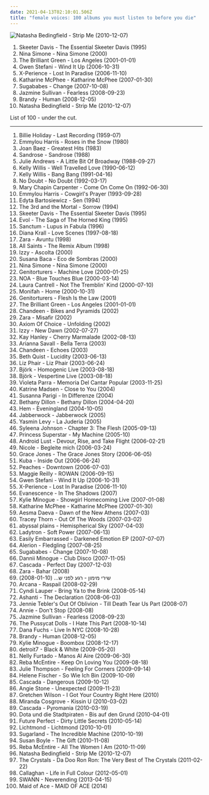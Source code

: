 ```yaml
---
date: 2021-04-13T02:10:01.506Z
title: "female voices: 100 albums you must listen to before you die"
---
```

![Natasha Bedingfield - Strip Me (2010-12-07)](https://img.discogs.com/vcMTA-tZUSQQWzVbAY4djKbccmM=/fit-in/600x599/filters:strip_icc():format(jpeg):mode_rgb():quality(90)/discogs-images/R-4955170-1380575388-8092.jpeg.jpg "Natasha Bedingfield - Strip Me (2010-12-07)")
<ol class="albums">
<li data-cover="http://coverartarchive.org/release/052f365f-beb2-4794-90e0-f272c266e973/18446288488-500.jpg" data-tags="country, skeeter davis" role="button">Skeeter Davis - The Essential Skeeter Davis (1995)</li>
<li data-cover="https://via.placeholder.com/450" data-tags="jazz" role="button">Nina Simone - Nina Simone (2000)</li>
<li data-cover="https://img.discogs.com/IABi9vpnFSXyzPTfvnE-rDYVdxA=/fit-in/500x496/filters:strip_icc():format(jpeg):mode_rgb():quality(90)/discogs-images/R-3067838-1314197681.jpeg.jpg" data-tags="japanese, female vocalists, female voices, the brilliant green" role="button">The Brilliant Green - Los Angeles (2001-01-01)</li>
<li data-cover="https://img.discogs.com/FRchm-ua0ulSBfFiF9xPb-ssIHY=/fit-in/600x603/filters:strip_icc():format(jpeg):mode_rgb():quality(90)/discogs-images/R-866191-1491226575-8701.jpeg.jpg" data-tags="pop, female vocal, gwen stefani" role="button">Gwen Stefani - Wind It Up (2006-10-31)</li>
<li data-cover="http://coverartarchive.org/release/9ad5a85b-f3c9-4cef-92fa-04318c1a2e7c/20096631190-500.jpg" data-tags="electronic, pop, female vocalists, synthpop, female voices, frauen und technik, soprano, x-perience, seligalex" role="button">X-Perience - Lost In Paradise (2006-11-10)</li>
<li data-cover="https://img.discogs.com/mHCZ-tldeceJvMGxFU-dJXPobwQ=/fit-in/500x500/filters:strip_icc():format(jpeg):mode_rgb():quality(90)/discogs-images/R-921512-1173044217.jpeg.jpg" data-tags="pop" role="button">Katharine McPhee - Katharine McPhee (2007-01-30)</li>
<li data-cover="http://coverartarchive.org/release/3bc43105-9f72-4fe8-8eb8-ff089c0fc8af/21663830337-500.jpg" data-tags="pop" role="button">Sugababes - Change (2007-10-08)</li>
<li data-cover="http://coverartarchive.org/release/3192c4f0-6099-4aa2-8008-09da81da0467/22600473176-500.jpg" data-tags="rnb, soul, female vocalists" role="button">Jazmine Sullivan - Fearless (2008-09-23)</li>
<li data-cover="http://coverartarchive.org/release/7aaca13f-8efc-4f76-955e-00fd84682e55/27713723385-500.jpg" data-tags="brandy, human" role="button">Brandy - Human (2008-12-05)</li>
<li data-cover="https://img.discogs.com/vcMTA-tZUSQQWzVbAY4djKbccmM=/fit-in/600x599/filters:strip_icc():format(jpeg):mode_rgb():quality(90)/discogs-images/R-4955170-1380575388-8092.jpeg.jpg" data-tags="pop, female vocalists" role="button">Natasha Bedingfield - Strip Me (2010-12-07)</li>
</ol>
List of 100 - under the cut.
<!-- more -->

_________________

<ol class="albums">
<li data-cover="http://coverartarchive.org/release/21d8b3e6-488a-4aa4-95f1-8daa5859374f/22936286978-500.jpg" data-tags="jazz, billie holiday" role="button">
Billie Holiday - Last Recording (1959-07)
</li>
<li data-cover="http://coverartarchive.org/release/88004f16-f3dc-4b1c-8743-f3e333dfa64e/4398575297-500.jpg" data-tags="country" role="button">
Emmylou Harris - Roses in the Snow (1980)
</li>
<li data-cover="http://coverartarchive.org/release/7abbca6d-7817-484d-b332-a604961982da/7369829701-500.jpg" data-tags="folk" role="button">
Joan Baez - Greatest Hits (1983)
</li>
<li data-cover="http://coverartarchive.org/release/12515378-4212-4538-8378-08918d5f6eea/14815706407-500.jpg" data-tags="french, progressive rock, french rock, symphonic prog" role="button">
Sandrose - Sandrose (1988)
</li>
<li data-cover="https://via.placeholder.com/450" data-tags="broadway" role="button">
Julie Andrews - A Little Bit Of Broadway (1988-09-27)
</li>
<li data-cover="https://via.placeholder.com/450" data-tags="country and western" role="button">
Kelly Willis - Well Travelled Love (1990-06-12)
</li>
<li data-cover="http://coverartarchive.org/release/5c3bc9b6-d0b1-4772-bbff-59bb67177a8d/16618220950-500.jpg" data-tags="country and western" role="button">
Kelly Willis - Bang Bang (1991-04-16)
</li>
<li data-cover="http://coverartarchive.org/release/25eb2735-82dc-4503-bd33-82fbe8c4722f/3167361145-500.jpg" data-tags="ska, ska punk" role="button">
No Doubt - No Doubt (1992-03-17)
</li>
<li data-cover="http://coverartarchive.org/release/bc3092e3-d095-4fcb-85a9-89cbef7c3c74/15352415252-500.jpg" data-tags="country" role="button">
Mary Chapin Carpenter - Come On Come On (1992-06-30)
</li>
<li data-cover="https://img.discogs.com/fyoDS43t0DpEHgGYOWdvXjj5NTU=/fit-in/551x551/filters:strip_icc():format(jpeg):mode_rgb():quality(90)/discogs-images/R-3781371-1344171603-5524.jpeg.jpg" data-tags="folk" role="button">
Emmylou Harris - Cowgirl's Prayer (1993-09-28)
</li>
<li data-cover="https://img.discogs.com/WlmK366nWzaikCSrtbbNmYzpHBw=/fit-in/600x600/filters:strip_icc():format(jpeg):mode_rgb():quality(90)/discogs-images/R-989220-1509823212-1559.jpeg.jpg" data-tags="rock, pop" role="button">
Edyta Bartosiewicz - Sen (1994)
</li>
<li data-cover="http://coverartarchive.org/release/08b7aa27-b6ec-4aab-abbe-f856e8b5f2d9/1464280911-500.jpg" data-tags="doom metal" role="button">
The 3rd and the Mortal - Sorrow (1994)
</li>
<li data-cover="http://coverartarchive.org/release/052f365f-beb2-4794-90e0-f272c266e973/18446288488-500.jpg" data-tags="country, skeeter davis" role="button">
Skeeter Davis - The Essential Skeeter Davis (1995)
</li>
<li data-cover="https://img.discogs.com/kH3Pt046FQchxbF99t6LfhsyCAg=/fit-in/366x549/filters:strip_icc():format(jpeg):mode_rgb():quality(90)/discogs-images/R-3435704-1330331355.jpeg.jpg" data-tags="black metal, atmospheric black metal, medieval black metal" role="button">
Evol - The Saga of The Horned King (1995)
</li>
<li data-cover="http://coverartarchive.org/release/cf656ef5-85a4-4be4-a838-8970dbb50d6d/1828823902-500.jpg" data-tags="industrial, dark ambient" role="button">
Sanctum - Lupus in Fabula (1996)
</li>
<li data-cover="http://coverartarchive.org/release/5aa60649-aa8a-4246-8952-b20fec5b64e2/4640182783-500.jpg" data-tags="jazz" role="button">
Diana Krall - Love Scenes (1997-08-18)
</li>
<li data-cover="http://coverartarchive.org/release/9e3527f4-929d-475d-973e-d1b09bec487b/11305786279-500.jpg" data-tags="folk, turkish, female voices, turkey" role="button">
Zara - Avuntu (1998)
</li>
<li data-cover="http://coverartarchive.org/release/03546bfc-3a7f-47a7-86ec-e4d44d5d64c2/5263609419-500.jpg" data-tags="pop, soul, female voices, girlgroup, the remix album" role="button">
All Saints - The Remix Album (1998)
</li>
<li data-cover="https://via.placeholder.com/450" data-tags="female vocalists, classical" role="button">
Izzy - Ascolta (2000)
</li>
<li data-cover="http://coverartarchive.org/release/09d118ba-07e8-4ee2-8c05-c12709550a43/28520809229-500.jpg" data-tags="latin" role="button">
Susana Baca - Eco de Sombras (2000)
</li>
<li data-cover="https://via.placeholder.com/450" data-tags="jazz" role="button">
Nina Simone - Nina Simone (2000)
</li>
<li data-cover="http://coverartarchive.org/release/1ce97749-e22c-4b08-a1ba-148008ac462e/13960344192-500.jpg" data-tags="industrial" role="button">
Genitorturers - Machine Love (2000-01-25)
</li>
<li data-cover="https://via.placeholder.com/450" data-tags="israeli" role="button">
NOA - Blue Touches Blue (2000-03-14)
</li>
<li data-cover="http://coverartarchive.org/release/bdabd70c-49df-4d67-9eae-3c4cb898f9e6/6193239149-500.jpg" data-tags="country" role="button">
Laura Cantrell - Not The Tremblin' Kind (2000-07-10)
</li>
<li data-cover="https://img.discogs.com/cyg75_XkEvcam8RQmTYQXkmIzzc=/fit-in/600x588/filters:strip_icc():format(jpeg):mode_rgb():quality(90)/discogs-images/R-1877862-1442996467-2490.jpeg.jpg" data-tags="soul" role="button">
Monifah - Home (2000-10-31)
</li>
<li data-cover="http://coverartarchive.org/release/bfa96adb-9497-4161-b1ad-a1dcb992d2eb/7532869572-500.jpg" data-tags="female vocalists" role="button">
Genitorturers - Flesh Is the Law (2001)
</li>
<li data-cover="https://img.discogs.com/IABi9vpnFSXyzPTfvnE-rDYVdxA=/fit-in/500x496/filters:strip_icc():format(jpeg):mode_rgb():quality(90)/discogs-images/R-3067838-1314197681.jpeg.jpg" data-tags="japanese, female vocalists, female voices, the brilliant green" role="button">
The Brilliant Green - Los Angeles (2001-01-01)
</li>
<li data-cover="http://coverartarchive.org/release/017e63de-d9d9-4945-b96f-c417df4c6b05/1784911510-500.jpg" data-tags="chill" role="button">
Chandeen - Bikes and Pyramids (2002)
</li>
<li data-cover="http://coverartarchive.org/release/37fecc17-47fd-40a3-be77-ed1eec07ebb7/16279740515-500.jpg" data-tags="female voices, turkey, halk" role="button">
Zara - Misafir (2002)
</li>
<li data-cover="http://coverartarchive.org/release/af2c04f4-876a-4f65-ab44-01495eb2b154/3136908745-500.jpg" data-tags="persian" role="button">
Axiom Of Choice - Unfolding (2002)
</li>
<li data-cover="https://via.placeholder.com/450" data-tags="female vocalists" role="button">
Izzy - New Dawn (2002-07-27)
</li>
<li data-cover="https://via.placeholder.com/450" data-tags="indie, alternative rock, female vocalists, american, female voices, chicks that rock" role="button">
Kay Hanley - Cherry Marmalade (2002-08-13)
</li>
<li data-cover="https://img.discogs.com/EHa9yJNAYN0M7xrpvuqI8o_N-VI=/fit-in/600x539/filters:strip_icc():format(jpeg):mode_rgb():quality(90)/discogs-images/R-7994054-1570555281-9483.jpeg.jpg" data-tags="baroque, female voices, alia vox" role="button">
Arianna Savall - Bella Terra (2003)
</li>
<li data-cover="http://coverartarchive.org/release/c80f32b8-7bc5-47a0-8d8f-c6782ee843e7/1784905168-500.jpg" data-tags="darkwave, melancholy, ethereal, female voices" role="button">
Chandeen - Echoes (2003)
</li>
<li data-cover="http://coverartarchive.org/release/344c8b8f-b04f-4927-a27a-708f601d2638/2108632718-500.jpg" data-tags="acoustic, female vocalist, female voices, native america, beth quist" role="button">
Beth Quist - Lucidity (2003-06-13)
</li>
<li data-cover="https://img.discogs.com/LWJ-AKum2NOXPYjc0WBwPF-S9GM=/fit-in/300x300/filters:strip_icc():format(jpeg):mode_rgb():quality(90)/discogs-images/R-1966844-1330288157.jpeg.jpg" data-tags="rock" role="button">
Liz Phair - Liz Phair (2003-06-24)
</li>
<li data-cover="https://img.discogs.com/aiGtfbrmX10NazhTRVrB3Y0fvOo=/fit-in/600x600/filters:strip_icc():format(jpeg):mode_rgb():quality(90)/discogs-images/R-813694-1161458280.jpeg.jpg" data-tags="electronic, alternative, female vocalists, bjork" role="button">
Björk - Homogenic Live (2003-08-18)
</li>
<li data-cover="https://img.discogs.com/yH8PMHWhHsataxjsjL7zSzz6z4Y=/fit-in/600x600/filters:strip_icc():format(jpeg):mode_rgb():quality(90)/discogs-images/R-7716675-1460551191-7924.jpeg.jpg" data-tags="female vocalists" role="button">
Björk - Vespertine Live (2003-08-18)
</li>
<li data-cover="https://img.discogs.com/fsY5xVOSVAF52qHSMeuxylf64kg=/fit-in/600x929/filters:strip_icc():format(jpeg):mode_rgb():quality(90)/discogs-images/R-14621079-1578853444-1028.jpeg.jpg" data-tags="female, female vocalists, female vocalist, female vocal, female singer, female voices, violeta parra, latino americain, vozes femininas, female favorites, eu amo violeta parra, i love violeta parra, yo amo violeta parra" role="button">
Violeta Parra - Memoria Del Cantar Popular (2003-11-25)
</li>
<li data-cover="https://via.placeholder.com/450" data-tags="female vocalists, female voices, k madsen" role="button">
Katrine Madsen - Close to You (2004)
</li>
<li data-cover="https://via.placeholder.com/450" data-tags="female voices" role="button">
Susanna Parigi - In Differenze (2004)
</li>
<li data-cover="https://img.discogs.com/e912qrOd4otrTGXFzAlyA8eDNc8=/fit-in/499x500/filters:strip_icc():format(jpeg):mode_rgb():quality(90)/discogs-images/R-2926815-1307657118.jpeg.jpg" data-tags="worship" role="button">
Bethany Dillon - Bethany Dillon (2004-04-20)
</li>
<li data-cover="http://coverartarchive.org/release/b2355813-710a-49cb-8f00-cb157758a019/15697759311-500.jpg" data-tags="folk, americana" role="button">
Hem - Eveningland (2004-10-05)
</li>
<li data-cover="https://img.discogs.com/fRgGs93h-xxA4sRd6lExOUgjX90=/fit-in/499x487/filters:strip_icc():format(jpeg):mode_rgb():quality(90)/discogs-images/R-1503020-1224528799.jpeg.jpg" data-tags="french, female vocalists, electro, power, wave, francais, france, female voices, paname, electrorock, paris, female voice, 2listen, cold-wave, indus, betizfest" role="button">
Jabberwock - Jabberwock (2005)
</li>
<li data-cover="https://via.placeholder.com/450" data-tags="sephardic, yasmin levy" role="button">
Yasmin Levy - La Juderia (2005)
</li>
<li data-cover="http://coverartarchive.org/release/ce263e4d-36f8-4fe8-862a-30019fb573fd/13666614064-500.jpg" data-tags="rnb" role="button">
Syleena Johnson - Chapter 3: The Flesh (2005-09-13)
</li>
<li data-cover="https://img.discogs.com/Yg1fAgvT0Eplet5ZxocxyO2rDYc=/fit-in/599x591/filters:strip_icc():format(jpeg):mode_rgb():quality(90)/discogs-images/R-504820-1190556169.jpeg.jpg" data-tags="electro" role="button">
Princess Superstar - My Machine (2005-10)
</li>
<li data-cover="https://img.discogs.com/giNZH8F_a4Lq_kp-oI4fXVZdqhQ=/fit-in/600x517/filters:strip_icc():format(jpeg):mode_rgb():quality(90)/discogs-images/R-659495-1171225004.jpeg.jpg" data-tags="industrial" role="button">
Android Lust - Devour, Rise, and Take Flight (2006-02-21)
</li>
<li data-cover="http://coverartarchive.org/release/652e2995-519a-44e7-8b41-b494957e150a/8913573155-500.jpg" data-tags="pop, schlager, germany, female voices, deutsche schlager, nicole" role="button">
Nicole - Begleite mich (2006-03-24)
</li>
<li data-cover="https://via.placeholder.com/450" data-tags="grace jones" role="button">
Grace Jones - The Grace Jones Story (2006-06-05)
</li>
<li data-cover="http://coverartarchive.org/release/552aedd6-05e7-46a4-bdac-ebf06be94d06/2698016881-500.jpg" data-tags="chillout, downtempo, ambient, psychill" role="button">
Kuba - Inside Out (2006-06-24)
</li>
<li data-cover="http://coverartarchive.org/release/2cb5e8fd-13d7-40db-8998-e1a4d206d5c4/14670899495-500.jpg" data-tags="pop, female voices" role="button">
Peaches - Downtown (2006-07-03)
</li>
<li data-cover="https://img.discogs.com/LxmF_0uWMm3lFbQBhWGfGBxmihM=/fit-in/600x267/filters:strip_icc():format(jpeg):mode_rgb():quality(90)/discogs-images/R-912700-1459878063-6980.jpeg.jpg" data-tags="folk, celtic" role="button">
Maggie Reilly - ROWAN (2006-09-15)
</li>
<li data-cover="https://img.discogs.com/FRchm-ua0ulSBfFiF9xPb-ssIHY=/fit-in/600x603/filters:strip_icc():format(jpeg):mode_rgb():quality(90)/discogs-images/R-866191-1491226575-8701.jpeg.jpg" data-tags="pop, female vocal, gwen stefani" role="button">
Gwen Stefani - Wind It Up (2006-10-31)
</li>
<li data-cover="http://coverartarchive.org/release/9ad5a85b-f3c9-4cef-92fa-04318c1a2e7c/20096631190-500.jpg" data-tags="electronic, pop, female vocalists, synthpop, female voices, frauen und technik, soprano, x-perience, seligalex" role="button">
X-Perience - Lost In Paradise (2006-11-10)
</li>
<li data-cover="http://coverartarchive.org/release/928062a1-5cd9-4c6a-b320-3935dc67d684/23270456321-500.jpg" data-tags="symphonic metal" role="button">
Evanescence - In The Shadows (2007)
</li>
<li data-cover="https://via.placeholder.com/450" data-tags="live" role="button">
Kylie Minogue - Showgirl Homecoming Live (2007-01-08)
</li>
<li data-cover="https://img.discogs.com/mHCZ-tldeceJvMGxFU-dJXPobwQ=/fit-in/500x500/filters:strip_icc():format(jpeg):mode_rgb():quality(90)/discogs-images/R-921512-1173044217.jpeg.jpg" data-tags="pop" role="button">
Katharine McPhee - Katharine McPhee (2007-01-30)
</li>
<li data-cover="http://coverartarchive.org/release/2e1f7c67-6e9a-480a-85e1-f4e83179048c/928314014-500.jpg" data-tags="symphonic metal" role="button">
Aesma Daeva - Dawn of the New Athens (2007-03)
</li>
<li data-cover="https://img.discogs.com/f7__Lk0Pzcc6oc5LPnxSwsCu9nE=/fit-in/600x596/filters:strip_icc():format(jpeg):mode_rgb():quality(90)/discogs-images/R-912093-1248848106.jpeg.jpg" data-tags="electropop, female vocalist, electronic" role="button">
Tracey Thorn - Out Of The Woods (2007-03-02)
</li>
<li data-cover="https://via.placeholder.com/450" data-tags="chillout, electronica, chill, ambient, idm, psychill, female vocals, drum'n'bass, spacy, female voices, chillin, bassline, new world, free albums, new electronica, easy living, electro datapunk, magix44studio, chaotisch holistisch, ai-music, sphaerische sounds" role="button">
abyssal plains - Hemispherical Sky (2007-04-03)
</li>
<li data-cover="https://via.placeholder.com/450" data-tags="selection rock" role="button">
Ladytron - Soft Power (2007-06-13)
</li>
<li data-cover="https://img.discogs.com/FRrP4ikCzLGRABreXzxnSH62F-o=/fit-in/500x500/filters:strip_icc():format(jpeg):mode_rgb():quality(90)/discogs-images/R-1011884-1183969593.jpeg.jpg" data-tags="sphaerische sounds" role="button">
Easily Embarrassed - Darkened Emotion EP (2007-07-07)
</li>
<li data-cover="http://coverartarchive.org/release/f66d636c-b8f1-44b3-b1cf-e6bdd5387597/2598372516-500.jpg" data-tags="progressive metal, female fronted metal" role="button">
Alerion - Fledgling (2007-08-25)
</li>
<li data-cover="http://coverartarchive.org/release/3bc43105-9f72-4fe8-8eb8-ff089c0fc8af/21663830337-500.jpg" data-tags="pop" role="button">
Sugababes - Change (2007-10-08)
</li>
<li data-cover="http://coverartarchive.org/release/39453157-9cbf-42eb-bede-78f92810e88c/17193647005-500.jpg" data-tags="dance, pop, club" role="button">
Dannii Minogue - Club Disco (2007-11-05)
</li>
<li data-cover="http://coverartarchive.org/release/01384d33-152d-4d93-92db-c3d28bebc553/8366882984-500.jpg" data-tags="dance" role="button">
Cascada - Perfect Day (2007-12-03)
</li>
<li data-cover="http://coverartarchive.org/release/69e77141-3aac-47f5-826f-ba3ea72a4022/12719037075-500.jpg" data-tags="female voices, turkey" role="button">
Zara - Bahar (2008)
</li>
<li data-cover="https://via.placeholder.com/450" data-tags="israel, shiri maimon" role="button">
שירי מימון - רגע לפני ש... (2008-01-10)
</li>
<li data-cover="http://coverartarchive.org/release/bd609443-4c31-48fd-b1fe-8285eb8530d5/4860307885-500.jpg" data-tags="darkwave, neoclassical" role="button">
Arcana - Raspail (2008-02-29)
</li>
<li data-cover="http://coverartarchive.org/release/9a948702-8699-4604-86d8-5334f4f94c75/15067177460-500.jpg" data-tags="dance, pop" role="button">
Cyndi Lauper - Bring Ya to the Brink (2008-05-14)
</li>
<li data-cover="http://coverartarchive.org/release/722364bd-1c06-468d-97f9-c3edfdfe548f/7448961329-500.jpg" data-tags="ashanti, rnb" role="button">
Ashanti - The Declaration (2008-06-03)
</li>
<li data-cover="https://img.discogs.com/9kFLQiaFPfNDt7bWrcS8yoIhpfQ=/fit-in/488x500/filters:strip_icc():format(jpeg):mode_rgb():quality(90)/discogs-images/R-2418691-1525077664-2833.jpeg.jpg" data-tags="gothic metal, female voices" role="button">
Jennie Tebler's Out Of Oblivion - Till Death Tear Us Part (2008-07)
</li>
<li data-cover="https://img.discogs.com/rQ_mlsrUfs2sjJCo7bZDXUDcjeA=/fit-in/200x200/filters:strip_icc():format(jpeg):mode_rgb():quality(90)/discogs-images/R-1773198-1264529090.jpeg.jpg" data-tags="electropop, pop" role="button">
Annie - Don't Stop (2008-08)
</li>
<li data-cover="http://coverartarchive.org/release/3192c4f0-6099-4aa2-8008-09da81da0467/22600473176-500.jpg" data-tags="rnb, soul, female vocalists" role="button">
Jazmine Sullivan - Fearless (2008-09-23)
</li>
<li data-cover="http://coverartarchive.org/release/8b8c26f4-0711-4f82-b2be-ba48ad11dc2a/17295951421-500.jpg" data-tags="electronic, pop, female voices, kot" role="button">
The Pussycat Dolls - I Hate This Part (2008-10-14)
</li>
<li data-cover="http://coverartarchive.org/release/8f775ba6-6d93-4ca7-ace7-d4c693202170/18019652910-500.jpg" data-tags="soundtrack, indie, rock, singer-songwriter, blues, female vocals, female artists, female voices, janis joplin, across the universe, gramusels favourites, gramusels bluesrock, dana fuchs, d fuchs" role="button">
Dana Fuchs - Live In NYC (2008-10-28)
</li>
<li data-cover="http://coverartarchive.org/release/7aaca13f-8efc-4f76-955e-00fd84682e55/27713723385-500.jpg" data-tags="brandy, human" role="button">
Brandy - Human (2008-12-05)
</li>
<li data-cover="http://coverartarchive.org/release/def67e7b-2b6c-4d5d-845f-6a6ae8c816cf/7479472724-500.jpg" data-tags="remix, pop" role="button">
Kylie Minogue - Boombox (2008-12-17)
</li>
<li data-cover="http://coverartarchive.org/release/e4a3c5c8-9d5b-4b2b-b5e8-014bffc4dbef/1019564609-500.jpg" data-tags="pop, female voices" role="button">
detroit7 - Black & White (2009-05-20)
</li>
<li data-cover="http://coverartarchive.org/release/9d1ca428-efc0-46cd-9b11-7fa8613838f0/10249469258-500.jpg" data-tags="espanol, furtado" role="button">
Nelly Furtado - Manos Al Aire (2009-06-30)
</li>
<li data-cover="http://coverartarchive.org/release/7765023e-2807-4ab3-bc73-ca4bc0a36358/8990784660-500.jpg" data-tags="country" role="button">
Reba McEntire - Keep On Loving You (2009-08-18)
</li>
<li data-cover="http://coverartarchive.org/release/a3354398-5eb8-464c-a174-3b6d6e51dce1/2362331919-500.jpg" data-tags="vocal trance, female vocal trance" role="button">
Julie Thompson - Feeling For Corners (2009-09-14)
</li>
<li data-cover="http://coverartarchive.org/release/21ad7606-c2a6-43a0-bc97-2539a9750fca/2411846344-500.jpg" data-tags="helene fischer" role="button">
Helene Fischer - So Wie Ich Bin (2009-10-09)
</li>
<li data-cover="http://coverartarchive.org/release/3aea9563-921d-442b-b26a-6ddbee1c8e7b/25901278837-500.jpg" data-tags="electronic, pop, female voices" role="button">
Cascada - Dangerous (2009-10-12)
</li>
<li data-cover="http://coverartarchive.org/release/8fbd3c63-c8b8-4976-8e57-d17410a8bf8c/24891718269-500.jpg" data-tags="rnb" role="button">
Angie Stone - Unexpected (2009-11-23)
</li>
<li data-cover="http://coverartarchive.org/release/f9e3ef41-2a05-42a1-8ffa-3c136265e33d/6139159491-500.jpg" data-tags="country" role="button">
Gretchen Wilson - I Got Your Country Right Here (2010)
</li>
<li data-cover="https://img.discogs.com/N-E2sT2RtRNKXZtVMnBLcq3kDZE=/fit-in/550x550/filters:strip_icc():format(jpeg):mode_rgb():quality(90)/discogs-images/R-2956729-1328063131.jpeg.jpg" data-tags="pop, nickelodeon" role="button">
Miranda Cosgrove - Kissin U (2010-03-02)
</li>
<li data-cover="https://img.discogs.com/0uXhqGS4MonUKb0f5NF6MNQnBX8=/fit-in/300x300/filters:strip_icc():format(jpeg):mode_rgb():quality(90)/discogs-images/R-863802-1166742243.jpeg.jpg" data-tags="electronic, pop" role="button">
Cascada - Pyromania (2010-03-19)
</li>
<li data-cover="https://img.discogs.com/uckogPE9fvq75RkU-_4_rjdrAVc=/fit-in/600x528/filters:strip_icc():format(jpeg):mode_rgb():quality(90)/discogs-images/R-2427564-1452873241-2767.jpeg.jpg" data-tags="indie, jazz, bossa nova, female vocalists, singer-songwriter, singersongwriter, acoustic, deutsch, german, berlin, female vocalist, liedermacher, female voices" role="button">
Dota und die Stadtpiraten - Bis auf den Grund (2010-04-01)
</li>
<li data-cover="https://img.discogs.com/e1jUY4xUIsxcQa7UVrvFwFcRMTI=/fit-in/280x280/filters:strip_icc():format(jpeg):mode_rgb():quality(90)/discogs-images/R-3275800-1323522958.jpeg.jpg" data-tags="electronic, female vocalists, synthpop, female voices, frauen und technik, 4-5" role="button">
Future Perfect - Dirty Little Secrets (2010-05-14)
</li>
<li data-cover="http://coverartarchive.org/release/f6354016-fbb1-436a-ad8c-42ae9f7ce0e9/2529109858-500.jpg" data-tags="female voices" role="button">
Lichtmond - Lichtmond (2010-10-01)
</li>
<li data-cover="http://coverartarchive.org/release/57877bb1-4a05-448b-a37e-41649ea99e35/10798226561-500.jpg" data-tags="country" role="button">
Sugarland - The Incredible Machine (2010-10-19)
</li>
<li data-cover="http://coverartarchive.org/release/d05b10e8-acf3-3cb5-9f67-aaa64cd63142/26591029015-500.jpg" data-tags="susan boyle" role="button">
Susan Boyle - The Gift (2010-11-08)
</li>
<li data-cover="http://coverartarchive.org/release/b35d6ac2-c78c-4dfc-aac6-65d08bedd438/10151892703-500.jpg" data-tags="country" role="button">
Reba McEntire - All The Women I Am (2010-11-09)
</li>
<li data-cover="https://img.discogs.com/vcMTA-tZUSQQWzVbAY4djKbccmM=/fit-in/600x599/filters:strip_icc():format(jpeg):mode_rgb():quality(90)/discogs-images/R-4955170-1380575388-8092.jpeg.jpg" data-tags="pop, female vocalists" role="button">
Natasha Bedingfield - Strip Me (2010-12-07)
</li>
<li data-cover="http://coverartarchive.org/release/c5f6df4b-ae7f-4ef4-8e30-bc5d66dcd495/7229454847-500.jpg" data-tags="60s" role="button">
The Crystals - Da Doo Ron Ron: The Very Best of The Crystals (2011-02-22)
</li>
<li data-cover="https://via.placeholder.com/450" data-tags="pop, rock, female voices" role="button">
Callaghan - Life in Full Colour (2012-05-01)
</li>
<li data-cover="https://via.placeholder.com/450" data-tags="female voices" role="button">
SWANN - Neverending (2013-04-15)
</li>
<li data-cover="http://coverartarchive.org/release/97019de9-59ee-4377-801f-30f2b44ef5fa/7342742503-500.jpg" data-tags="rock, punk, grunge, alternative, street punk, female voices, all-girl, cuntpunk" role="button">
Maid of Ace - MAID OF ACE (2014)
</li>
</ol>